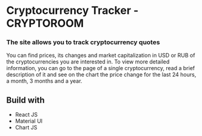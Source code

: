# Cryptocurrency Tracker - CRYPTOROOM

### The site allows you to track cryptocurrency quotes

You can find prices, its changes and market capitalization in USD or RUB of the cryptocurrencies you are interested in.
To view more detailed information, you can go to the page of a single cryptocurrency, read a brief description of it and see on the chart the price change for the last 24 hours, a month, 3 months and a year.

## Build with
- React JS
- Material UI
- Chart JS
